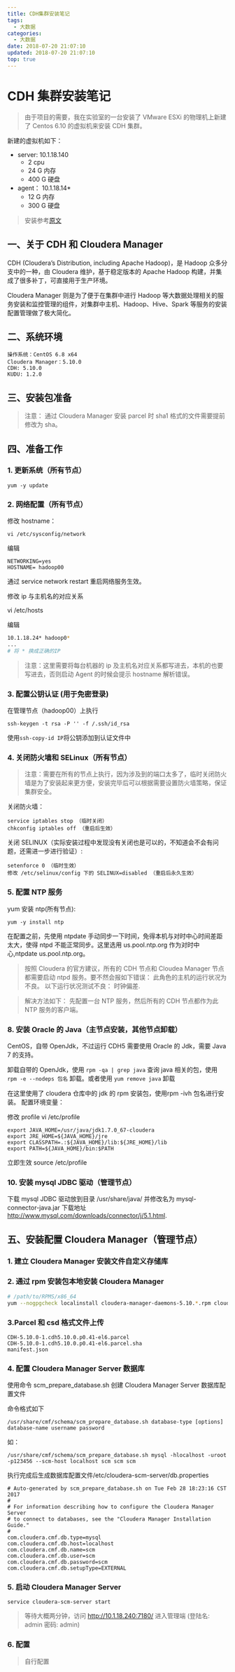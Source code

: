 ```yaml
---
title: CDH集群安装笔记
tags:
  - 大数据
categories:
  - 大数据
date: 2018-07-20 21:07:10
updated: 2018-07-20 21:07:10
top: true
---
```


# CDH 集群安装笔记

> 由于项目的需要，我在实验室的一台安装了 VMware ESXi 的物理机上新建了 Centos 6.10 的虚拟机来安装 CDH 集群。

新建的虚拟机如下：

- server: 10.1.18.140
  - 2 cpu
  - 24 G 内存
  - 400 G 硬盘
- agent： 10.1.18.14*
  - 12 G 内存
  - 300 G 硬盘

> 安装参考[原文](https://my.oschina.net/balajinima/blog/862969)

## 一、关于 CDH 和 Cloudera Manager

CDH (Cloudera’s Distribution, including Apache Hadoop)，是 Hadoop 众多分支中的一种，由 Cloudera 维护，基于稳定版本的 Apache Hadoop 构建，并集成了很多补丁，可直接用于生产环境。

Cloudera Manager 则是为了便于在集群中进行 Hadoop 等大数据处理相关的服务安装和监控管理的组件，对集群中主机、Hadoop、Hive、Spark 等服务的安装配置管理做了极大简化。

## 二、系统环境

```
操作系统：CentOS 6.8 x64
Cloudera Manager：5.10.0
CDH: 5.10.0
KUDU: 1.2.0
```

## 三、安装包准备
> 注意： 通过 Cloudera Manager 安装 parcel 时 sha1 格式的文件需要提前修改为 sha。

## 四、准备工作

### 1. 更新系统（所有节点）


```
yum -y update
```

### 2. 网络配置（所有节点）

修改 hostname：
```
vi /etc/sysconfig/network
```
编辑
```
NETWORKING=yes
HOSTNAME= hadoop00
```

通过 service network restart 重启网络服务生效。

修改 ip 与主机名的对应关系

vi /etc/hosts

编辑
```bash
10.1.18.24* hadoop0*
...
# 将 * 换成正确的IP
```

> 注意：这里需要将每台机器的 ip 及主机名对应关系都写进去，本机的也要写进去，否则启动 Agent 的时候会提示 hostname 解析错误。

### 3. 配置公钥认证 (用于免密登录)

在管理节点（hadoop00）上执行
```
ssh-keygen -t rsa -P '' -f /.ssh/id_rsa
```

使用`ssh-copy-id IP`将公钥添加到认证文件中

### 4. 关闭防火墙和 SELinux（所有节点）
> 注意：需要在所有的节点上执行，因为涉及到的端口太多了，临时关闭防火墙是为了安装起来更方便，安装完毕后可以根据需要设置防火墙策略，保证集群安全。

关闭防火墙：

```
service iptables stop （临时关闭）  
chkconfig iptables off （重启后生效）
```
关闭 SELINUX（实际安装过程中发现没有关闭也是可以的，不知道会不会有问题，还需进一步进行验证）:
```
setenforce 0 （临时生效）  
修改 /etc/selinux/config 下的 SELINUX=disabled （重启后永久生效）
```
### 5. 配置 NTP 服务

yum 安装 ntp(所有节点):

```
yum -y install ntp
```
在配置之前，先使用 ntpdate 手动同步一下时间，免得本机与对时中心时间差距太大，使得 ntpd 不能正常同步。这里选用 us.pool.ntp.org 作为对时中心,ntpdate us.pool.ntp.org。

> 按照 Cloudera 的官方建议，所有的 CDH 节点和 Cloudea Manager 节点都需要启动 ntpd 服务。要不然会报如下错误：
此角色的主机的运行状况为不良。 以下运行状况测试不良： 时钟偏差.

> 解决方法如下： 先配置一台 NTP 服务，然后所有的 CDH 节点都作为此 NTP 服务的客户端。 

### 8. 安装 Oracle 的 Java（主节点安装，其他节点卸载）

CentOS，自带 OpenJdk，不过运行 CDH5 需要使用 Oracle 的 Jdk，需要 Java 7 的支持。

卸载自带的 OpenJdk，使用 `rpm -qa | grep java` 查询 java 相关的包，使用 `rpm -e --nodeps 包名` 卸载。或者使用 `yum remove java` 卸载

在这里使用了 cloudera 仓库中的 jdk 的 rpm 安装包，使用rpm -ivh 包名进行安装。 配置环境变量：

修改 profile vi /etc/profile
```
export JAVA_HOME=/usr/java/jdk1.7.0_67-cloudera
export JRE_HOME=${JAVA_HOME}/jre
export CLASSPATH=.:${JAVA_HOME}/lib:${JRE_HOME}/lib
export PATH=${JAVA_HOME}/bin:$PATH
```
立即生效 source /etc/profile

### 10. 安装 mysql JDBC 驱动（管理节点）
下载 mysql JDBC 驱动放到目录 /usr/share/java/ 并修改名为 mysql-connector-java.jar 下载地址 http://www.mysql.com/downloads/connector/j/5.1.html.

## 五、安装配置 Cloudera Manager（管理节点）

### 1. 建立 Cloudera Manager 安装文件自定义存储库
### 2. 通过 rpm 安装包本地安装 Cloudera Manager
``` bash
# /path/to/RPMS/x86_64
yum --nogpgcheck localinstall cloudera-manager-daemons-5.10.*.rpm cloudera-manager-server-5.10.*.rpm enterprise-debuginfo-5.10.*.rpm
```
### 3.Parcel 和 csd 格式文件上传
```
CDH-5.10.0-1.cdh5.10.0.p0.41-el6.parcel
CDH-5.10.0-1.cdh5.10.0.p0.41-el6.parcel.sha
manifest.json
```
### 4. 配置 Cloudera Manager Server 数据库

使用命令 scm_prepare_database.sh 创建 Cloudera Manager Server 数据库配置文件

命令格式如下
```
/usr/share/cmf/schema/scm_prepare_database.sh database-type [options] database-name username password
```
如：
```
/usr/share/cmf/schema/scm_prepare_database.sh mysql -hlocalhost -uroot -p123456 --scm-host localhost scm scm scm
```
执行完成后生成数据库配置文件/etc/cloudera-scm-server/db.properties
```
# Auto-generated by scm_prepare_database.sh on Tue Feb 28 18:23:16 CST 2017
#
# For information describing how to configure the Cloudera Manager Server
# to connect to databases, see the "Cloudera Manager Installation Guide."
#
com.cloudera.cmf.db.type=mysql
com.cloudera.cmf.db.host=localhost
com.cloudera.cmf.db.name=scm
com.cloudera.cmf.db.user=scm
com.cloudera.cmf.db.password=scm
com.cloudera.cmf.db.setupType=EXTERNAL
```
### 5. 启动 Cloudera Manager Server
```
service cloudera-scm-server start
```
> 等待大概两分钟，访问 http://10.1.18.240:7180/ 进入管理端 (登陆名: admin 密码: admin)

### 6. 配置
> 自行配置








